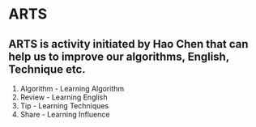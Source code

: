 # ARTS
## ARTS is activity initiated by Hao Chen that can help us to improve our algorithms, English, Technique etc.

1. Algorithm - Learning Algorithm
2. Review - Learning English
3. Tip - Learning Techniques
4. Share - Learning Influence
